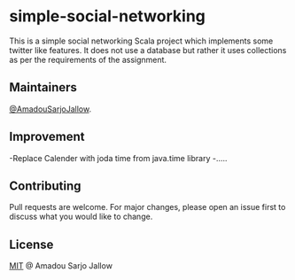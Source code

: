 # simple-social-networking

This is a simple social networking Scala project which implements some twitter like features. It does not use a database but rather it uses collections as per the requirements of the assignment.

## Maintainers

[@AmadouSarjoJallow](https://github.com/AMS-JR).

## Improvement
-Replace Calender with joda time from java.time library
-.....
## Contributing
Pull requests are welcome. For major changes, please open an issue first to discuss what you would like to change.

## License
[MIT](LICENSE) @ Amadou Sarjo Jallow
